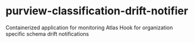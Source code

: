 # purview-classification-drift-notifier
Containerized application for monitoring Atlas Hook for organization specific schema drift notifications
